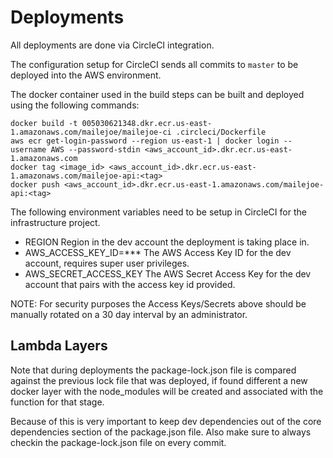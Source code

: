 # Deployments

All deployments are done via CircleCI integration.

The configuration setup for CircleCI sends all commits to `master` to be deployed into the AWS environment.

The docker container used in the build steps can be built and deployed using the following commands:

```
docker build -t 005030621348.dkr.ecr.us-east-1.amazonaws.com/mailejoe/mailejoe-ci .circleci/Dockerfile
aws ecr get-login-password --region us-east-1 | docker login --username AWS --password-stdin <aws_account_id>.dkr.ecr.us-east-1.amazonaws.com
docker tag <image_id> <aws_account_id>.dkr.ecr.us-east-1.amazonaws.com/mailejoe-api:<tag>
docker push <aws_account_id>.dkr.ecr.us-east-1.amazonaws.com/mailejoe-api:<tag>
```

The following environment variables need to be setup in CircleCI for the infrastructure project.

- REGION
  Region in the dev account the deployment is taking place in.
- AWS_ACCESS_KEY_ID=\*\*\*
  The AWS Access Key ID for the dev account, requires super user privileges.
- AWS_SECRET_ACCESS_KEY
  The AWS Secret Access Key for the dev account that pairs with the access key id provided.

NOTE: For security purposes the Access Keys/Secrets above should be manually rotated on a 30 day
interval by an administrator.

## Lambda Layers

Note that during deployments the package-lock.json file is compared against the previous lock file
that was deployed, if found different a new docker layer with the node_modules
will be created and associated with the function for that stage.

Because of this is very important to keep dev dependencies out of the core dependencies
section of the package.json file. Also make sure to always checkin the package-lock.json
file on every commit.
